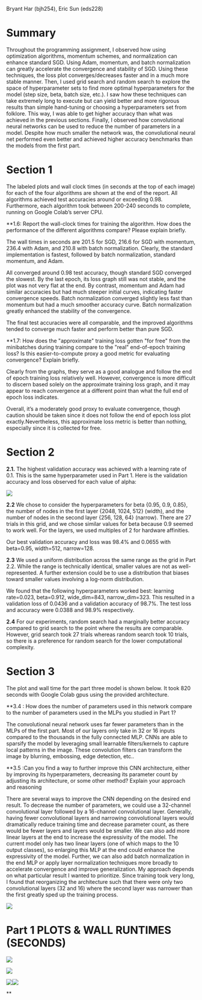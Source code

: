 Bryant Har (bjh254), Eric Sun (eds228)

# Summary

Throughout the programming assignment, I observed how using optimization algorithms, momentum schemes, and normalization can enhance standard SGD. Using Adam, momentum, and batch normalization can greatly accelerate the convergence and stability of SGD. Using these techniques, the loss plot converges/decreases faster and in a much more stable manner. Then, I used grid search and random search to explore the space of hyperparameter sets to find more optimal hyperparameters for the model (step size, beta, batch size, etc.). I saw how these techniques can take extremely long to execute but can yield better and more rigorous results than simple hand-tuning or choosing a hyperparameters set from folklore. This way, I was able to get higher accuracy than what was achieved in the previous sections. Finally, I observed how convolutional neural networks can be used to reduce the number of parameters in a model. Despite how much smaller the network was, the convolutional neural net performed even better and achieved higher accuracy benchmarks than the models from the first part.

# Section 1
The labeled plots and wall clock times (in seconds at the top of each image) for each of the four algorithms are shown at the end of the report. All algorithms achieved test accuracies around or exceeding 0.98. Furthermore, each algorithm took between 200-240 seconds to complete, running on Google Colab’s server CPU.
  

**1.6: Report the wall-clock times for training the algorithm. How does the performance of the different algorithms compare? Please explain briefly. 

The wall times in seconds are 201.5 for SGD, 216.6 for SGD with momentum, 236.4 with Adam, and 210.8 with batch normalization. Clearly, the standard implementation is fastest, followed by batch normalization, standard momentum, and Adam. 

  

All converged around 0.98 test accuracy, though standard SGD converged the slowest. By the last epoch, its loss graph still was not stable, and the plot was not very flat at the end. By contrast, momentum and Adam had similar accuracies but had much steeper initial curves, indicating faster convergence speeds. Batch normalization converged slightly less fast than momentum but had a much smoother accuracy curve. Batch normalization greatly enhanced the stability of the convergence. 

  

The final test accuracies were all comparable, and the improved algorithms tended to converge much faster and perform better than pure SGD.

  

**1.7: How does the "approximate" training loss gotten "for free" from the minibatches during training compare to the "real" end-of-epoch training loss? Is this easier-to-compute proxy a good metric for evaluating convergence? Explain briefly.

Clearly from the graphs, they serve as a good analogue and follow the end of epoch training loss relatively well. However, convergence is more difficult to discern based solely on the approximate training loss graph, and it may appear to reach convergence at a different point than what the full end of epoch loss indicates. 

  

Overall, it’s a moderately good proxy to evaluate convergence, though caution should be taken since it does not follow the end of epoch loss plot exactly.Nevertheless, this approximate loss metric is better than nothing, especially since it is collected for free.

# Section 2

**2.1.** 
The highest validation accuracy was achieved with a learning rate of 0.1. This is the same hyperparameter used in Part 1. Here is the validation accuracy and loss observed for each value of alpha:

![](https://lh7-us.googleusercontent.com/FL8vRIyzjGzVuIAbv0ttpoiwGnnVyui1OyjggKApWMN-E1SiQrSExDkR-6dr0DwEL9jbOch0KdTpABTLwp171M7NKRltg9Ox9cbb89IzJVR8Kbfgq9gATXWGP3FXvL-6ttiehvVfUzkZuHEpGGzz4Qo)

  

**2.2** 
We chose to consider the hyperparameters for beta {0.95, 0.9, 0.85}, the number of nodes in the first layer {2048, 1024, 512} (width), and the number of nodes in the second layer {256, 128, 64} (narrow). There are 27 trials in this grid, and we chose similar values for beta because 0.9 seemed to work well. For the layers, we used multiples of 2 for hardware affinities. 

Our best validation accuracy and loss was 98.4% and 0.0655 with beta=0.95, width=512, narrow=128.

  

**2.3** 
We used a uniform distribution across the same range as the grid in Part 2.2. While the range is technically identical, smaller values are not as well-represented. A further extension could be to use a distribution that biases toward smaller values involving a log-norm distribution. 

  

We found that the following hyperparameters worked best: learning rate=0.023, beta=0.912, wide_dim=843, narrow_dim=323. This resulted in a validation loss of 0.0436 and a validation accuracy of 98.7%. The test loss and accuracy were 0.0388 and 98.9% respectively.

  

**2.4** 
For our experiments, random search had a marginally better accuracy compared to grid search to the point where the results are comparable. However, grid search took 27 trials whereas random search took 10 trials, so there is a preference for random search for the lower computational complexity.

  
# Section 3

  

The plot and wall time for the part three model is shown below. It took 820 seconds with Google Colab gpus using the provided architecture.

**3.4 : How does the number of parameters used in this network compare to the number of parameters used in the MLPs you studied in Part 1? 

The convolutional neural network uses far fewer parameters than in the MLPs of the first part. Most of our layers only take in 32 or 16 inputs compared to the thousands in the fully connected MLP. CNNs are able to sparsify the model by leveraging small learnable filters/kernels to capture local patterns in the image. These convolution filters can transform the image by blurring, embossing, edge detection, etc..

**3.5 :Can you find a way to further improve this CNN architecture, either by improving its hyperparameters, decreasing its parameter count by adjusting its architecture, or some other method? Explain your approach and reasoning

There are several ways to improve the CNN depending on the desired end result. To decrease the number of parameters, we could use a 32-channel convolutional layer followed by a 16-channel convolutional layer. Generally, having fewer convolutional layers and narrowing convolutional layers would dramatically reduce training time and decrease parameter count, as there would be fewer layers and layers would be smaller. We can also add more linear layers at the end to increase the expressivity of the model. The current model only has two linear layers (one of which maps to the 10 output classes), so enlarging this MLP at the end could enhance the expressivity of the model. Further, we can also add batch normalization in the end MLP or apply layer normalization techniques more broadly to accelerate convergence and improve generalization. My approach depends on what particular result I wanted to prioritize. Since training took very long, I found that reorganizing the architecture such that there were only two convolutional layers (32 and 16) where the second layer was narrower than the first greatly sped up the training process.

![](https://lh7-us.googleusercontent.com/eo0ppdfCYT9z9pruTHz-PT1KOTFWpwCNBMwv1tLnc-m7Hb5CzB-EKyMJfNaCfgm_bXSUiLb2cNwWaSFlQbfy0Ns-jsPkfYFCJ_0HYDpNXf-7N6M9AyQqX8TZD0-7ztdR7yoLnZ9gkBZIC34zE4JsTxY)

# Part 1 PLOTS & WALL RUNTIMES (SECONDS)  

![](https://lh7-us.googleusercontent.com/o1BJeUN7zMi0L_ZxeqjRshq7aYNzpik6Gz6TXmcdZNgfu80ya5OO-OvRzg7zFJbFRmT0OWmhWbv-g-r8t7QqmY0cH3jIDeKAFv6VMRNWPuEttczqzzH_qr_47Vl2KFDb0TbI4K0wv_xG28Xgx5zzwys)

![](https://lh7-us.googleusercontent.com/TSzsNL4WNHLBViS_nsBMCKTYtv3aGeT-XGcXWUVB0OgKrPsPzJe3d-_cCTdqhGsoE0vPGYwITMQ938zr4foWK4VezJQViugV22ffbKfalkG4X8AcN30A-38U24FoUyKvGLOr8uLk-xvvbeAPHUkUVD4)

![](https://lh7-us.googleusercontent.com/3JSeEj-1zdC1nIzIH5-RcapJplDdNAJACBuNSNoZfDDCsuPzIme9AFxxN9p1BvjuFOMrJERMh_LiB_FfhThZBf17xcDIB7HaR8vOQ60aSgo_WI5TA-U8McSx3CPa9BXrVf58uGkqKKTJDj9qd64I2kQ)![](https://lh7-us.googleusercontent.com/6RKgBJZf-IRo-tCu34d9vnZ7gCm0y7Iw8G_4a-nxhTNysnynGeV4h6z5ZcFCfvZkcokvWQrKfTh9rAtntCSWYHFd1OajcRUmYJMqhaLGTCkIB2uHP6LtStGrRualV-HKxLPdReA0jdCZXjC00ttf1kM)

  
**